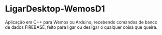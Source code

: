 # LigarDesktop-WemosD1
 Aplicação em C++ para Wemos ou Arduino, recebendo comandos de banco de dados FIREBASE, feito para ligar ou desligar o qualquer coisa que queira.
